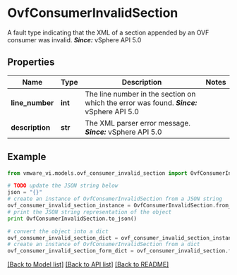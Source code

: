 # OvfConsumerInvalidSection

A fault type indicating that the XML of a section appended by an OVF consumer was invalid.  ***Since:*** vSphere API 5.0 

## Properties
Name | Type | Description | Notes
------------ | ------------- | ------------- | -------------
**line_number** | **int** | The line number in the section on which the error was found.  ***Since:*** vSphere API 5.0  | 
**description** | **str** | The XML parser error message.  ***Since:*** vSphere API 5.0  | 

## Example

```python
from vmware_vi.models.ovf_consumer_invalid_section import OvfConsumerInvalidSection

# TODO update the JSON string below
json = "{}"
# create an instance of OvfConsumerInvalidSection from a JSON string
ovf_consumer_invalid_section_instance = OvfConsumerInvalidSection.from_json(json)
# print the JSON string representation of the object
print OvfConsumerInvalidSection.to_json()

# convert the object into a dict
ovf_consumer_invalid_section_dict = ovf_consumer_invalid_section_instance.to_dict()
# create an instance of OvfConsumerInvalidSection from a dict
ovf_consumer_invalid_section_form_dict = ovf_consumer_invalid_section.from_dict(ovf_consumer_invalid_section_dict)
```
[[Back to Model list]](../README.md#documentation-for-models) [[Back to API list]](../README.md#documentation-for-api-endpoints) [[Back to README]](../README.md)


